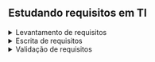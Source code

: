 ## Estudando requisitos em TI 

<details>
<summary>Levantamento de requisitos</summary>

Os requisitos são classificados em: 

Requisitos funcionais (funcionalidades): O que deve ser feito, como quer que o aplicativo se comporte 

Requisitos não funcionais (características do sistema): Como deve ser feito, questões relacionadas a capacidade de processamento do sistema

Como levantar os requisitos do cliente ? 

1. Elaborar roteiro antes da entrevista 
Qual o principal objetivo do sistema a ser desenvolvido? 
Quais os principais problemas que enfrentam atualmente sem um sistema de operação? 
Quais informações devem ser armazenadas no cadastro de histórico? 
Gostaria de acrescentar algo a mais?

roteiro de entrevista:
[roteiro-de-entrevista-com-o-usuc3a1rio.pdf](https://github.com/WanessaCarvalho378/requisitos-ti/files/12507745/roteiro-de-entrevista-com-o-usuc3a1rio.pdf)

[Video 1.4 [Fazendo as perguntas certas] Roteiro para elaboração de perguntas.pdf](https://github.com/WanessaCarvalho378/requisitos-ti/files/12507752/Video.1.4.Fazendo.as.perguntas.certas.Roteiro.para.elaboracao.de.perguntas.pdf)

Obs.: Fazer a entrevista com mais de uma pessoa 

Obs.: Uma outra técnica para levantamento de requisitos além de entrevistas, é fazer brainstorm

https://www.alura.com.br/artigos/5-tecnicas-para-otimizar-processo-brainstorming

</details>

<details>
<summary>Escrita de requisitos</summary>

É importante que o requisito seja: necessário, verificável, atingível e claro

requisito essencial: deve ser contemplado

requisito importante: pode entrar em um segundo momento, porém se não implementar, traz prejuízo 

requisito desejável: que se não for implementado, não traz prejuízos

Você agrupa ou por funcionalidade ou prioridade.
Se escolhido a priorização, é importante verificar se o requisito precisa ter algum outro desenvolvido anteriormente e também se 
a necessidade do cliente para a utilização deste requisito.

Ao escrever, é importante numerar/"etiquetar" cada requisito
Também é importante que cada requisito da lista contemple uma funcionalidade inteira, como se tivesse contando uma 'história'
                                
https://papogp.com/2011/08/10-dicas-para-coleta-de-requisitos-2/

https://medium.com/lfdev-blog/como-escrever-requisitos-de-software-de-forma-simples-e-garantir-o-m%C3%ADnimo-de-erros-no-sistema-app-74df2ee241cc

</details>


<details>
<summary>Validação de requisitos</summary>

A pessoa pra validar precisa ser diferente da que fez o levantamento de requisitos 
Pode ser usado uma planilha para verificação de itens de validação, como essa:
[Alura-engenharia-requisitos-CheckListValidacaoDosRequisitos.xlsx](https://github.com/WanessaCarvalho378/requisitos-ti/files/12507824/Alura-engenharia-requisitos-CheckListValidacaoDosRequisitos.xlsx)

Durante o processo de validação, precisa conferir os seguintes critérios: 

- ser modificável 
- ser rastreável (origem de cada um de seus requisitos é clara e a referência a cada um deles é  facilitada nos documentos subsequentes do processo)
- não ser ambíguo 
- ser verificável (existe um processo finito e economicamente viável do qual uma pessoa ou máquina possa assegurar que o produto de software atende ao requisito)

</details>
